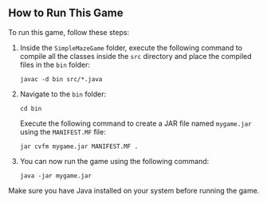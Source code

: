 ## How to Run This Game

To run this game, follow these steps:

1. Inside the `SimpleMazeGame` folder, execute the following command to compile all the classes inside the `src` directory and place the compiled files in the `bin` folder:

    ```
    javac -d bin src/*.java
    ```

2. Navigate to the `bin` folder:

    ```
    cd bin
    ```

   Execute the following command to create a JAR file named `mygame.jar` using the `MANIFEST.MF` file:

    ```
    jar cvfm mygame.jar MANIFEST.MF .
    ```

3. You can now run the game using the following command:

    ```
    java -jar mygame.jar
    ```

Make sure you have Java installed on your system before running the game.
